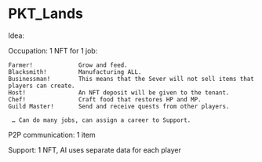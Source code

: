 # PKT_Lands
Idea:

  Occupation:  1 NFT for 1 job:
  
    Farmer!             Grow and feed.
    Blacksmith!         Manufacturing ALL.
    Businessman!        This means that the Sever will not sell items that players can create.
    Host!               An NFT deposit will be given to the tenant.
    Chef!               Craft food that restores HP and MP.
    Guild Master!       Send and receive quests from other players.
    
     … Can do many jobs, can assign a career to Support.

  P2P communication:  1 item

  Support: 1 NFT, AI uses separate data for each player
